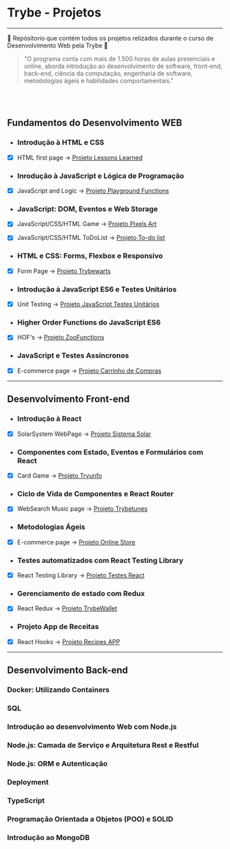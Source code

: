 # Trybe - Projetos 
---

:rocket: Repósitorio que contém todos os projetos relizados durante o curso de Desenvolvimento Web pela Trybe :rocket:
<br>
> "O programa conta com mais de 1.500 horas de aulas presenciais e online, aborda introdução ao desenvolvimento de software, front-end, back-end, ciência da computação, engenharia de software, metodologias ágeis e habilidades comportamentais."
<br>
<br>

## Fundamentos do Desenvolvimento WEB


- ### Introdução à HTML e CSS
- [x] HTML first page -> [Projeto Lessons Learned](https://github.com/FabricioCSM/Projects-Trybe-/tree/main/Projetos/Project%20Lessons%20Learned)


- ### Inrodução à JavaScript e Lógica de Programação
- [x] JavaScript and Logic -> [Projeto Playground Functions](https://github.com/FabricioCSM/Projects-Trybe-/tree/main/Projetos/Project%20Playground%20Functions)


- ### JavaScript: DOM, Eventos e Web Storage
- [x] JavaScript/CSS/HTML Game -> [Projeto Pixels Art](https://github.com/FabricioCSM/Projects-Trybe-/tree/main/Projetos/Project%20Pixels%20Art)



- [x] JavaScript/CSS/HTML ToDoList -> [Projeto To-do list](https://github.com/FabricioCSM/Projects-Trybe-/tree/main/Projetos/Project%20To-do-List)


- ### HTML e CSS: Forms, Flexbox e Responsivo

- [x] Form Page -> [Projeto Trybewarts](https://github.com/FabricioCSM/Projects-Trybe-/tree/main/Projetos/Project%20TrybeWarts)

- ### Introdução à JavaScript ES6 e Testes Unitários

- [x] Unit Testing -> [Projeto JavaScript Testes Unitários](https://github.com/FabricioCSM/Projects-Trybe-/tree/main/Projetos/Project%20UnitTests)

- ### Higher Order Functions do JavaScript ES6

- [x] HOF's -> [Projeto ZooFunctions](https://github.com/FabricioCSM/Projects-Trybe-/tree/main/Projetos/Project%20ZooFunctions)

- ### JavaScript e Testes Assíncronos

- [x] E-commerce page -> [Projeto Carrinho de Compras](https://github.com/FabricioCSM/Projects-Trybe-/tree/main/Projetos/Project%20ShoppingCart)

---

## Desenvolvimento Front-end

- ### Introdução à React
- [x] SolarSystem WebPage -> [Projeto Sistema Solar](https://github.com/FabricioCSM/Projects-Trybe-/tree/main/Projetos/Project%20SolarSystem)

- ### Componentes com Estado, Eventos e Formulários com React
- [x] Card Game -> [Projeto Tryunfo](https://github.com/FabricioCSM/Projects-Trybe-/tree/main/Projetos/Projeto_Tryunfo)

- ### Ciclo de Vida de Componentes e React Router
- [x] WebSearch Music page -> [Projeto Trybetunes](https://github.com/FabricioCSM/Projects-Trybe-/tree/main/Projetos/Projeto_Trybetunes)

- ### Metodologias Ágeis
- [x] E-commerce page -> [Projeto Online Store](https://github.com/FabricioCSM/Projects-Trybe-/tree/main/Projetos/Projeto_Frontend-online-store)

- ### Testes automatizados com React Testing Library
- [x] React Testing Library -> [Projeto Testes React](https://github.com/FabricioCSM/FullStack-Projects---Trybe-Course/tree/main/Projetos/Projeto_React-testing-library)

- ### Gerenciamento de estado com Redux
- [x] React Redux -> [Projeto TrybeWallet](https://github.com/FabricioCSM/FullStack-Projects---Trybe-Course/blob/main/Projetos/Projeto_Trybewallet/README.md)

- ### Projeto App de Receitas
- [x] React Hooks -> [Projeto Recipes APP](https://github.com/FabricioCSM/FullStack-Projects---Trybe-Course/blob/main/Projetos/Projeto_Recipes-app/README.md)

---

## Desenvolvimento Back-end

### Docker: Utilizando Containers

### SQL

### Introdução ao desenvolvimento Web com Node.js

### Node.js: Camada de Serviço e Arquitetura Rest e Restful

### Node.js: ORM e Autenticação

###  Deployment

### TypeScript

### Programação Orientada a Objetos (POO) e SOLID

### Introdução ao MongoDB


